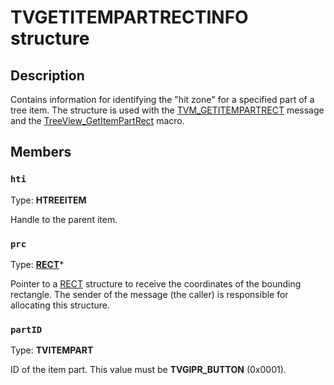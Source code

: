 # TVGETITEMPARTRECTINFO structure

## Description

Contains information for identifying the "hit zone" for a specified part of a tree item. The structure is used with the [TVM_GETITEMPARTRECT](https://learn.microsoft.com/windows/desktop/Controls/tvm-getitempartrect) message and the [TreeView_GetItemPartRect](https://learn.microsoft.com/windows/desktop/api/commctrl/nf-commctrl-treeview_getitempartrect) macro.

## Members

### `hti`

Type: **HTREEITEM**

Handle to the parent item.

### `prc`

Type: **[RECT](https://learn.microsoft.com/windows/desktop/api/windef/ns-windef-rect)***

Pointer to a [RECT](https://learn.microsoft.com/windows/desktop/api/windef/ns-windef-rect) structure to receive the coordinates of the bounding rectangle. The sender of the message (the caller) is responsible for allocating this structure.

### `partID`

Type: **TVITEMPART**

ID of the item part. This value must be **TVGIPR_BUTTON** (0x0001).